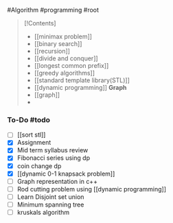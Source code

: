 #Algorithm #programming #root

>[!Contents]
>- [[minimax problem]]
>- [[binary search]]
>- [[recursion]]
>- [[divide and conquer]]
>- [[longest common prefix]]
>- [[greedy algorithms]]
>- [[standard template library(STL)]]
>- [[dynamic programming]]
> **Graph**
>- [[graph]]
>- 

### To-Do #todo 

- [ ]  [[sort stl]]
- [x] Assignment
- [x] Mid term syllabus review
- [x] Fibonacci series using dp
- [x] coin change dp
- [x] [[dynamic 0-1 knapsack problem]]
- [ ] Graph representation in c++
- [ ] Rod cutting problem using [[dynamic programming]]
- [ ] Learn Disjoint set union
- [ ] Minimum spanning tree
- [ ] kruskals algorithm